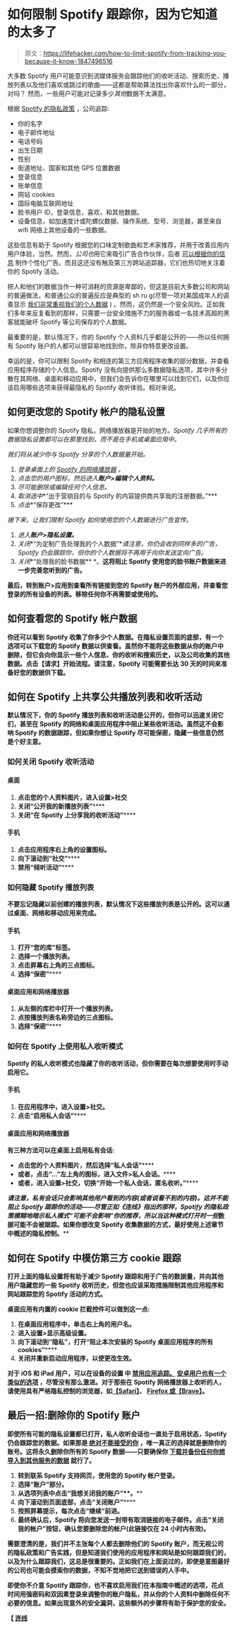 # 如何限制 Spotify 跟踪你，因为它知道的太多了

> 原文：<https://lifehacker.com/how-to-limit-spotify-from-tracking-you-because-it-know-1847496516>

大多数 Spotify 用户可能意识到流媒体服务会跟踪他们的收听活动、搜索历史、播放列表以及他们喜欢或跳过的歌曲——这都是帮助算法找出你喜欢什么的一部分，对吗？ 然而，一些用户可能对记录多少*其他*数据不太满意。

根据 [Spotify 的隐私政策](https://www.spotify.com/us/legal/privacy-policy/) ，公司追踪:



*   你的名字
*   电子邮件地址
*   电话号码
*   出生日期
*   性别
*   街道地址、国家和其他 GPS 位置数据
*   登录信息
*   账单信息
*   网站 cookies
*   国际电脑互联网地址
*   脸书用户 ID，登录信息，喜欢，和其他数据。
*   设备信息，如加速度计或陀螺仪数据、操作系统、型号、浏览器，甚至来自 wifi 网络上其他设备的一些数据。

这些信息有助于 Spotify 根据您的口味定制歌曲和艺术家推荐，并用于改善应用内用户体验，当然。然而，*公司也*用它来吸引广告合作伙伴，后者 [可以根据你的信息](https://gizmodo.com/spotifys-latest-acquisition-is-all-about-your-data-1845632164) 制作个性化广告。而且这还没有触及第三方跨站追踪器，它们也热切地关注着你的 Spotify 活动。

把人和他们的数据当作一种可消耗的资源是卑鄙的，但这是目前大多数公司和网站的普遍做法，和普通公众的普遍反应是典型的 sh ru g(尽管一项对美国成年人的调查显示 [我们非常重视我们的个人数据](https://twitter.com/swodinsky/status/1425548365199298561) ) 。然而，这仍然是一个安全风险。正如我们多年来反复看到的那样，只需要一台安全措施不力的服务器或一名技术高超的黑客就能破坏 Spotify 等公司保存的个人数据。

最重要的是，默认情况下，你的 Spotify 个人资料几乎都是公开的——所以任何拥有 Spotify 账户的人都可以很容易地找到你，除非你特意更改设置。

幸运的是，你可以限制 Spotify 和相连的第三方应用程序收集的部分数据，并查看应用程序存储的个人信息。Spotify 没有向提供那么多数据隐私选项，其中许多分散在其网络、桌面和移动应用中，但我们会告诉你在哪里可以找到它们，以及你应该启用哪些选项来获得最隐私的 Spotify 收听体验。相对来说。

## 如何更改您的 Spotify 帐户的隐私设置

如果你想调整你的 Spotify 隐私，网络播放器是开始的地方。*Spotify 几乎所有的数据隐私设置都可以在那里找到，而不是在手机或桌面应用中。*

*我们将从减少你与 Spotify 分享的个人数据量开始。*

1.  *登录桌面上的 [Spotify 的网络播放器](https://open.spotify.com/) 。*
2.  *点击您的用户图标，然后进入**账户>编辑个人资料。***
3.  *尽可能删除或编辑任何个人信息。*
4.  *取消选中**“出于营销目的与 Spotify 的内容提供商共享我的注册数据。”***
5.  *点击**“保存更改”***

*接下来，让我们限制 Spotify 如何使用您的个人数据进行广告宣传。* 

1.  *进入**账户>隐私设置。***
2.  *关闭**“为定制广告处理我的个人数据”**请注意，你仍会收到同样多的广告，Spotify 仍会跟踪你，但你的个人数据将不再用于向你发送定向广告。*
3.  *关闭**“处理我的脸书数据** *。****这将阻止 Spotify 使用您的脸书账户数据来进一步完善您听到的广告。****

****最后，转到**账户>应用**到查看所有链接到您的 Spotify 账户的外部应用，并查看您登录的所有设备的列表。移除任何你不再需要或使用的。**** 

## ****如何查看您的 Spotify 帐户数据****

****你还可以看到 Spotify 收集了你多少个人数据。在隐私设置页面的底部，有一个选项可以下载您的 Spotify 数据以供查看。虽然你不能将这些数据从你的账户中删除，但它会向你显示一些个人信息、你的收听和搜索历史，以及公司收集的其他数据。点击**【请求】**开始流程。请注意，Spotify 可能需要长达 30 天的时间来准备好您的数据供下载。****

## ****如何在 Spotify 上共享公共播放列表和收听活动****

****默认情况下，你的 Spotify 播放列表和收听活动是公开的，但你可以迅速关闭它们，甚至在 Spotify 的网络和桌面应用程序中阻止某些收听活动。虽然这不会影响 Spotify 的数据跟踪，但如果你想让 Spotify 尽可能保密，隐藏一些信息仍然是个好主意。****

### ****如何关闭 Spotify 收听活动****

#### ******桌面******

1.  ****点击您的个人资料图片，进入**设置>社交******
2.  ****关闭**“公开我的新播放列表”******
3.  ****关闭**“在 Spotify 上分享我的收听活动”******

#### ******手机******

1.  ****点击应用程序右上角的设置图标。****
2.  ****向下滚动到**“社交”******
3.  ****禁用**“倾听活动”******

### ****如何隐藏 Spotify 播放列表****

****不要忘记隐藏以前创建的播放列表，默认情况下这些播放列表是公开的。这可以通过桌面、网络和移动应用来完成。****

#### ******手机******

1.  ****打开**“您的库”**标签。****
2.  ****选择一个播放列表。****
3.  ****点击屏幕右上角的三点图标。****
4.  ****选择**“保密”******

#### ******桌面应用和网络播放器******

1.  ****从左侧的库栏中打开一个播放列表。****
2.  ****点按播放列表名称旁边的三点图标。****
3.  ****选择**“保密”******

### ****如何在 Spotify 上使用私人收听模式****

****Spotify 的私人收听模式也隐藏了你的收听活动，但你需要在每次想要使用时手动启用它。****

#### ******手机******

1.  ****在应用程序中，进入**设置>社交。******
2.  ****点击**“启用私人会话”******

#### ******桌面应用和网络播放器******

****有三种方法可以在桌面上启用私有会话:****

*   ****点击您的个人资料图片，然后选择**“私人会话”******
*   ****或者，点击**“…”左上角的**图标，进入**文件>私人会话。******
*   ****或者，进入**设置>社交**，切换**“开始一个私人会话，匿名收听。”******

****请注意，私有会话只会影响其他用户看到的内容(或者说看不到的内容)。这并不能阻止 Spotify 跟踪你的活动——尽管正如《连线》指出的那样，Spotify 的隐私政策模糊地暗示私人模式“可能不会影响”你的推荐，所以当这种模式打开时*一些*数据可能不会被跟踪。如果你想改变 Spotify 收集数据的方式，最好使用上述章节中概述的隐私控制。**** 

## ****如何在 Spotify 中模仿第三方 cookie 跟踪****

****打开上面的隐私设置将有助于减少 Spotify 跟踪和用于广告的数据量，并向其他用户隐藏您的一些 Spotify 收听历史，但您也应该采取措施限制其他应用程序和网站跟踪您的 Spotify 活动的方式。****

****桌面应用有内置的 cookie 拦截控件可以做到这一点:**** 

1.  ****在桌面应用程序中，单击右上角的用户名。****
2.  ****进入**设置>显示高级设置。******
3.  ****向下滚动到**“隐私”**，打开**“阻止本次安装的 Spotify 桌面应用程序的所有 cookies”******
4.  ****关闭并重新启动应用程序，以使更改生效。****

****对于 iOS 和 iPad 用户，可以在设备的设置 中 [禁用应用追踪。](https://lifehacker.com/how-to-hide-from-advertisers-with-ios-14-5s-new-app-tra-1846766232) [安卓用户也有一个类似的选项](https://lifehacker.com/how-to-preemptively-block-ad-tracking-on-your-android-1847034618) ，尽管没有那么激进。对于那些在 Spotify 网络播放器上收听的人，请使用具有严格隐私控制的浏览器，如[【Safari】](https://lifehacker.com/safari-is-now-the-best-browser-for-blocking-third-party-1842489581)、 [Firefox 或【Brave】](https://lifehacker.com/the-best-privacy-and-security-focused-web-browsers-1672758270)。**** 

## ****最后一招:删除你的 Spotify 账户****

****即使所有可能的隐私设置都已打开，私人收听会话也一直处于启用状态，Spotify 仍会跟踪您的数据。如果那是 [绝对不能接受的你](https://lifehacker.com/the-comprehensive-guide-to-quitting-google-1830001964) ，唯一真正的选择就是删除你的账号。这将永久删除你所有的 Spotify 数据——只要确保你 [下载并备份任何你想导入到其他服务的数据](https://lifehacker.com/remember-to-delete-and-unlink-your-accounts-before-dele-1840835887) 就行了。****

1.  ****转到联系 Spotify 支持网页，使用您的 Spotify 帐户登录。****
2.  ****选择**“账户”**部分。****
3.  ****从选项列表中点击**“我想关闭我的账户”**。****
4.  ****向下滚动到页面底部，点击**“关闭账户”******
5.  ****按照屏幕提示，每次点击**“继续”**前进。****
6.  ****最终确认后，Spotify 将向您发送一封带有取消链接的电子邮件。点击**“关闭我的帐户”**按钮，确认您要删除您的帐户(此链接仅在 24 小时内有效)。****

****需要澄清的是，我们并不主张每个人都去删除他们的 Spotify 账户，而无视公司的隐私政策和广告实践，但是知道我们使用的应用程序和网站是如何跟踪我们的，以及为什么跟踪我们，这总是很重要的。正如我们在上面说过的，即使是意图最好的公司也可能会摸索你的数据，不知不觉地把它送到错误的人手中。****

****即使你不介意 Spotify 跟踪你，也不喜欢启用我们在本指南中概述的选项，花点时间用强密码和双因素登录来调整你的账户隐私，并从你的个人资料中删除任何不必要的信息。如果出现意外的安全漏洞，这些额外的步骤将有助于保护您的安全。****

****【 [连线](https://www.wired.com/story/spotify-tracking-how-to-stop-it/)****